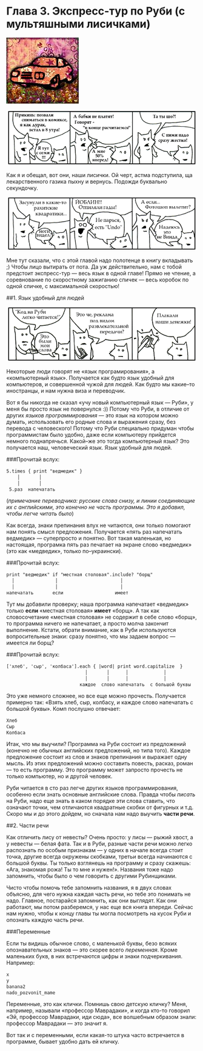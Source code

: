 Глава 3. Экспресс-тур по Руби (с мультяшными лисичками)
========================================================
![o](images/chapter.poignant.guide-3.jpg)




![Лисичек в студию!](images/the.foxes-1.png)

Как я и обещал, вот они, наши лисички.
Ой черт, астма подступила, ща лекарственного газика пыхну и вернусь. Подожди буквально секундочку.

![Лисик, братик, полезай в квадратик](images/the.foxes-2.png)

Мне тут сказали, что с этой главой надо полотенце в книгу вкладывать ;)
Чтобы лицо вытирать от пота.
Да уж действительно, нам с тобой предстоит экспресс-тур — весь язык в одной главе!
Прямо не чтение, а соревнование по скоростному зажиганию спичек — весь коробок по одной спичке, с максимальной скоростью!




##1. Язык удобный для людей


![Лисы понимают всю серьезность ситуации](images/the.foxes-3.png)

Некоторые люди говорят не «язык програмирования», а «компьютерный язык».
Получается как будто язык удобный для компьютеров, и совершенной чужой для людей.
Как будто мы какие–то иностранцы, и нам нужна виза и переводчик.

Вот я бы никогда не сказал «учу новый компьютерный язык — Руби», у меня бы просто язык не повернулся :))
Потому что Руби, в отличие от других *языков программирования* — это язык на котором можно думать, использовать его родные слова и выражения сразу, без перевода с человеского!
Потому что Руби специально придуман чтобы программистам было удобно, даже если компьютеру прийдется немного поднапрячься.
Какой–же это тогда компьютерный язык? Это получается наш, человеческий язык. Язык удобный для людей.

###Прочитай вслух:

    5.times { print "ведмедик" }
        │       │
        │       │
     5.раз  напечатать

(*примечание переводчика: русские слова снизу, и линии соединяющие их с английскими, это конечно не часть программы. Это я добавил, чтобы легче читать было*)

Как всегда, знаки препинания влух не читаются, они только помогают нам понять смысл предложения.
Получается «пять раз напечатать ведмедик» — суперпросто и понятно.
Вот такая маленькая, но настоящая, програмка пять раз печатает на экране слово «ведмедик» (это как «медведик», только по–украински).

###Прочитай вслух:

    print "ведмедик" if "местная столовая".include? "борщ"
      │               │                       │
      │               │                       │
    напечатать       если                   имеет

Тут мы добавили проверку; наша программа напечатает «ведмедик» только **если** «местная столовая» **имеет** «борщ».
А так как словосочетание «местная столовая» не содержит в себе слово «борщ», то программа ничего не напечатает, а просто молча закончит выполнение.
Кстати, обрати внимание, как в Руби используются вопросительные знаки: сразу понятно, что мы задаем вопрос — имеется ли борщ?

###Прочитай вслух:

    ['хлеб', 'сыр', 'колбаса'].each { |word| print word.capitalize  }
                                 │       │      │             │
                                 │       │      │             │
                               каждое  слово напечатать  с большой буквы

Это уже немного сложнее, но все еще можно прочесть.
Получается примерно так: «Взять хлеб, сыр, колбасу, и каждое слово напечатать с большой буквы».
Комп послушно отвечает:

    Хлеб
    Сыр
    Колбаса

Итак, что мы выучили?
Программа на Руби состоит из предложений (конечно не обычных английских предложений, но типа того).
Каждое предложение состоит из слов и знаков препинания и выражает одну мысль.
Из этих предложений можно составить повесть, расказ, роман — то есть программу.
Это программу может запросто прочесть не только компьютер, но и другой человек.

Руби читается в сто раз легче других языков программирования, особенно если знать основные английские слова.
Правда чтобы *писать* на Руби, надо еще знать в каком порядке эти слова ставить, что означают точки, чем отличаются квадратные скобки от фигурных и т.д.
Скоро мы и до этого дойдем, но сначала нам надо выучить **части речи**.




##2. Части речи


Как отличить лису от невесты? Очень просто: у лисы — рыжий хвост, а у невесты — белая фата. 
Так и в Руби, разные части речи можно легко распознать по особым признакам — 
у одних в начале всегда стоит точка, другие всегда окружены скобками, 
третьи всегда начинаются с большой буквы. 
Ты только взглянешь на программу и сразу скажешь: «Ага, знакомая рожа! Ты то мне и нужен!». 
Названия тоже надо запомнить, чтобы было о чем говорить с другими Рубинщиками.

Чисто чтобы помочь тебе запомнить названия, я в двух словах объясню, 
для чего нужна каждая часть речи, но тебе это понимать не надо. 
Главное, постарайся запомнить, как они выглядят. Как они работают, мы потом разберемся, у нас еще вся книга впереди. 
Сейчас нам нужно, чтобы к концу главы ты могла посмотреть на кусок Руби и опознать каждую часть речи.

###Переменные

Если ты видишь обычное слово, с маленькой буквы, безо всяких опознавательных знаков — это скорее всего *переменная*. 
Кроме маленьких букв, в них встречаются цифры и знаки подчеркивания. Например:

    x
    y
    banana2
    nado_pozvonit_mame

Переменные, это как клички. Помнишь свою детскую кличку? 
Меня, например, называли «профессор Маврадаки», и когда кто-то говорил 
«Эй, профессор Маврадаки, иди сюда», все волшебным образом знали: профессор Маврадаки — это значит я.

Вот так и с переменными, если какая-то штука часто встречается в программе, бывает удобно дать ей кличку.

